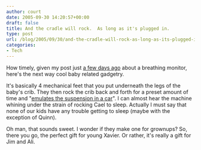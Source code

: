 ```yaml
---
author: court
date: 2005-09-30 14:20:57+00:00
draft: false
title: And the cradle will rock.  As long as it's plugged in.
type: post
url: /blog/2005/09/30/and-the-cradle-will-rock-as-long-as-its-plugged-in/
categories:
- Tech
---
```


How timely, given my post just [a few days ago](http://www.vallentyne.com/blog/archives/2005/09/big_huggy_is_wa.html) about a breathing monitor, here's the next way cool baby related gadgetry.

It's basically 4 mechanical feet that you put underneath the legs of the baby's crib.  They then rock the crib back and forth for a preset amount of time and "[emulates the suspension in a car](http://beta.news.com.com/2061-10801_3-5876053.html)".  I can almost hear the machine whining under the strain of rocking Cael to sleep.  Actually I must say that none of our kids have any trouble getting to sleep (maybe with the exception of Quinn).

Oh man, that sounds sweet.  I wonder if they make one for grownups?  So, there you go, the perfect gift for young Xavier.  Or rather, it's really a gift for Jim and Ali.
